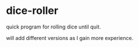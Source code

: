 # dice-roller
quick program for rolling dice until quit.

will add different versions as I gain more experience.
